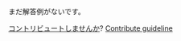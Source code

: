 
まだ解答例がないです。

[コントリビュートしませんか](https://github.com/BFEdev/BFE.dev-solutions/blob/main/typescript/implement-uniontotuple-t_ja.md)?  [Contribute guideline](https://github.com/BFEdev/BFE.dev-solutions#how-to-contribute)
